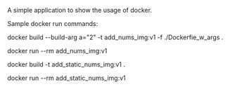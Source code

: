 A simple application to show the usage of docker.

Sample docker run commands:


docker build --build-arg a="2" -t add_nums_img:v1 -f ./Dockerfie_w_args .

docker run --rm add_nums_img:v1  

docker build -t add_static_nums_img:v1 . 

docker run --rm add_static_nums_img:v1
